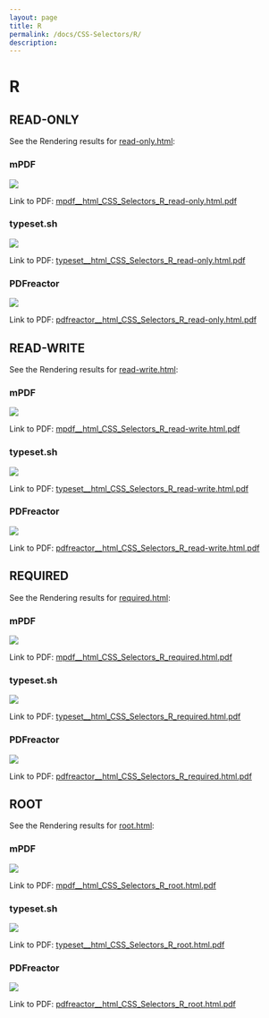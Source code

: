 ```yaml
---
layout: page
title: R
permalink: /docs/CSS-Selectors/R/
description: 
---
```


# R



## READ-ONLY

See the Rendering results for [read-only.html](/html/CSS%20Selectors/R/read-only.html):

### mPDF
![](mpdf__html_CSS_Selectors_R_read-only.html.png) 

Link to PDF: [mpdf__html_CSS_Selectors_R_read-only.html.pdf](mpdf__html_CSS_Selectors_R_read-only.html.pdf)

### typeset.sh
![](typeset__html_CSS_Selectors_R_read-only.html.png) 

Link to PDF: [typeset__html_CSS_Selectors_R_read-only.html.pdf](typeset__html_CSS_Selectors_R_read-only.html.pdf)

### PDFreactor
![](pdfreactor__html_CSS_Selectors_R_read-only.html.png) 

Link to PDF: [pdfreactor__html_CSS_Selectors_R_read-only.html.pdf](pdfreactor__html_CSS_Selectors_R_read-only.html.pdf)

## READ-WRITE

See the Rendering results for [read-write.html](/html/CSS%20Selectors/R/read-write.html):

### mPDF
![](mpdf__html_CSS_Selectors_R_read-write.html.png) 

Link to PDF: [mpdf__html_CSS_Selectors_R_read-write.html.pdf](mpdf__html_CSS_Selectors_R_read-write.html.pdf)

### typeset.sh
![](typeset__html_CSS_Selectors_R_read-write.html.png) 

Link to PDF: [typeset__html_CSS_Selectors_R_read-write.html.pdf](typeset__html_CSS_Selectors_R_read-write.html.pdf)

### PDFreactor
![](pdfreactor__html_CSS_Selectors_R_read-write.html.png) 

Link to PDF: [pdfreactor__html_CSS_Selectors_R_read-write.html.pdf](pdfreactor__html_CSS_Selectors_R_read-write.html.pdf)

## REQUIRED

See the Rendering results for [required.html](/html/CSS%20Selectors/R/required.html):

### mPDF
![](mpdf__html_CSS_Selectors_R_required.html.png) 

Link to PDF: [mpdf__html_CSS_Selectors_R_required.html.pdf](mpdf__html_CSS_Selectors_R_required.html.pdf)

### typeset.sh
![](typeset__html_CSS_Selectors_R_required.html.png) 

Link to PDF: [typeset__html_CSS_Selectors_R_required.html.pdf](typeset__html_CSS_Selectors_R_required.html.pdf)

### PDFreactor
![](pdfreactor__html_CSS_Selectors_R_required.html.png) 

Link to PDF: [pdfreactor__html_CSS_Selectors_R_required.html.pdf](pdfreactor__html_CSS_Selectors_R_required.html.pdf)

## ROOT

See the Rendering results for [root.html](/html/CSS%20Selectors/R/root.html):

### mPDF
![](mpdf__html_CSS_Selectors_R_root.html.png) 

Link to PDF: [mpdf__html_CSS_Selectors_R_root.html.pdf](mpdf__html_CSS_Selectors_R_root.html.pdf)

### typeset.sh
![](typeset__html_CSS_Selectors_R_root.html.png) 

Link to PDF: [typeset__html_CSS_Selectors_R_root.html.pdf](typeset__html_CSS_Selectors_R_root.html.pdf)

### PDFreactor
![](pdfreactor__html_CSS_Selectors_R_root.html.png) 

Link to PDF: [pdfreactor__html_CSS_Selectors_R_root.html.pdf](pdfreactor__html_CSS_Selectors_R_root.html.pdf)


